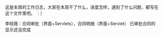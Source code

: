 ﻿这是本周的工作日志，大家在本周干了什么，进度怎样，遇到了什么问题，都写在这个文件里吧。 ：）

李晓薇：合同审批（界面+Servlets），合同明细（界面+Servlet）
        已审批合同的显示还没完成